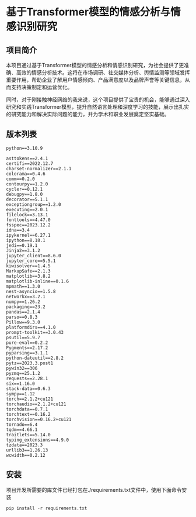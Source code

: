 # 基于Transformer模型的情感分析与情感识别研究
## 项目简介
本项目通过基于Transformer模型的情感分析和情感识别研究，为社会提供了更准确、高效的情感分析技术。这将在市场调研、社交媒体分析、舆情监测等领域发挥重要作用，帮助企业了解用户情感倾向、产品满意度以及品牌声誉等关键信息，从而支持决策制定和运营优化。

同时，对于刚接触神经网络的我来说，这个项目提供了宝贵的机会，能够通过深入研究和实践Transformer模型，提升自然语言处理和深度学习的技能，展示出扎实的研究能力和解决实际问题的能力，并为学术和职业发展奠定坚实基础。

## 版本列表
```
python==3.10.9

asttokens==2.4.1
certifi==2022.12.7
charset-normalizer==2.1.1
colorama==0.4.6
comm==0.2.0
contourpy==1.2.0
cycler==0.12.1
debugpy==1.8.0
decorator==5.1.1
exceptiongroup==1.2.0
executing==2.0.1
filelock==3.13.1
fonttools==4.47.0
fsspec==2023.12.2
idna==3.4
ipykernel==6.27.1
ipython==8.18.1
jedi==0.19.1
Jinja2==3.1.2
jupyter_client==8.6.0
jupyter_core==5.5.1
kiwisolver==1.4.5
MarkupSafe==2.1.3
matplotlib==3.8.2
matplotlib-inline==0.1.6
mpmath==1.3.0
nest-asyncio==1.5.8
networkx==3.2.1
numpy==1.26.2
packaging==23.2
pandas==2.1.4
parso==0.8.3
Pillow==9.3.0
platformdirs==4.1.0
prompt-toolkit==3.0.43
psutil==5.9.7
pure-eval==0.2.2
Pygments==2.17.2
pyparsing==3.1.1
python-dateutil==2.8.2
pytz==2023.3.post1
pywin32==306
pyzmq==25.1.2
requests==2.28.1
six==1.16.0
stack-data==0.6.3
sympy==1.12
torch==2.1.2+cu121
torchaudio==2.1.2+cu121
torchdata==0.7.1
torchtext==0.16.2
torchvision==0.16.2+cu121
tornado==6.4
tqdm==4.66.1
traitlets==5.14.0
typing_extensions==4.9.0
tzdata==2023.3
urllib3==1.26.13
wcwidth==0.2.12
```
## 安装
项目开发所需要的库文件已经打包在./requirements.txt文件中，使用下面命令安装
```python
pip install -r requirements.txt
```